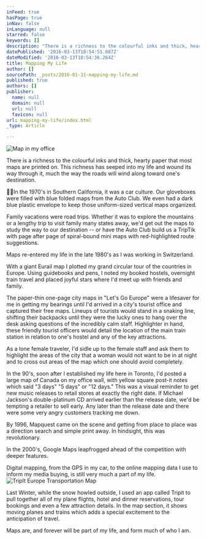 ```yaml
---
inFeed: true
hasPage: true
inNav: false
inLanguage: null
starred: false
keywords: []
description: "There is a richness to the colourful inks and thick, hearty paper that most maps are printed on. \_This richness has seeped into my life and\nwound its way through it, much the way the roads will wind along toward one’s\ndestination."
datePublished: '2016-03-13T18:54:51.087Z'
dateModified: '2016-03-13T18:54:36.264Z'
title: Mapping My Life
author: []
sourcePath: _posts/2016-01-31-mapping-my-life.md
published: true
authors: []
publisher:
  name: null
  domain: null
  url: null
  favicon: null
url: mapping-my-life/index.html
_type: Article

---
```

![Map in my office](https://the-grid-user-content.s3-us-west-2.amazonaws.com/082ccd2f-4045-4dac-a5ec-3b4357078f21.jpg)

There is a richness to the colourful inks and thick, hearty paper that most maps are printed on.  This richness has seeped into my life and
wound its way through it, much the way the roads will wind along toward one's
destination.

In the 1970's in Southern
California, it was a car culture. Our gloveboxes were filled with blue folded maps from the Auto Club. We even had a dark blue plastic envelope to
keep those uniform-sized vertical maps organized.

Family vacations were road
trips. Whether it was to explore the
mountains or a lengthy trip to visit family many states away, we'd get out the
maps to study the way to our destination -- or have the Auto Club build us a TripTik with page after page of spiral-bound mini maps with red-highlighted route
suggestions.

Maps re-entered my life in the late
1980's as I was working in Switzerland.

With a giant Eurail map I plotted my grand circular
tour of the countries in Europe. Using
guidebooks and pens, I noted my booked hostels, overnight train travel and
placed joyful stars where I'd meet up with friends and family.

The paper-thin one-page city maps
in "Let's Go Europe" were a lifesaver for me in getting my bearings until I'd
arrived in a city's tourist office and captured their free maps. Lineups of tourists would stand in a snaking
line, shifting their backpacks until they were the lucky ones to hang over the
desk asking questions of the incredibly calm staff. Highlighter in hand, these friendly tourist
officers would detail the location of the main train station in relation to
one's hostel and any of the key attractions.

As a lone female traveler, I'd
sidle up to the female staff and ask them to highlight the areas of the city
that a woman would not want to be in at night and to cross out areas of the map
which one should avoid completely.

In the 90's, soon after I
established my life here in Toronto, I'd posted a large map of Canada on my
office wall, with yellow square post-it notes which said "3 days" "5 days" or
"12 days." This was a visual reminder to get new
music releases to retail stores at exactly the right date. If Michael Jackson's double-platinum CD
arrived earlier than the release date, we'd be tempting a retailer to sell early. Any later than the release date and there
were some very angry customers tracking me down. 

By 1996, Mapquest came on the scene and getting from place to place was a direction search and
simple print away.  In hindsight, this was revolutionary.

In the 2000's, Google Maps
leapfrogged ahead of the competition with deeper features.

Digital mapping, from the GPS in my car, to
the online mapping data I use to inform my media buying, is still very much a
part of my life.
![TripIt Europe Transportation Map](https://the-grid-user-content.s3-us-west-2.amazonaws.com/a8c7c6c0-3adf-4711-881e-b377b420ef9d.jpg)

Last Winter, while the snow howled
outside, I used an app called Tripit to pull together all of my plane flights, hotel and dinner reservations, tour
bookings and even a few attraction details. In the map section, it shows moving planes and trains which adds a
special excitement to the anticipation of travel.

Maps are, and forever will be part of my
life, and form much of who I am.